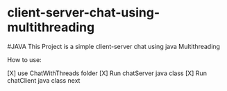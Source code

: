 # client-server-chat-using-multithreading
#JAVA
This Project is a simple client-server chat using java Multithreading

How to use:

[X] use ChatWithThreads folder
[X] Run chatServer java class
[X] Run chatClient java class next
